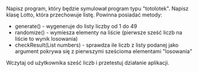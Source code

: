 Napisz program, który będzie symulował program typu "totolotek". Napisz klasę Lotto, która przechowuje listę. Powinna posiadać metody:

  - generate() - wygeneruje do listy liczby od 1 do 49
  - randomize() - wymiesza elementy na liście (pierwsze sześć liczb na liście to wynik losowania)
  - checkResult(List<Integer> numbers) - sprawdza ile liczb z listy podanej jako argument pokrywa się z pierwszymi sześcioma elementami "losowania"

Wczytaj od użytkownika sześć liczb i przetestuj działanie aplikacji.
